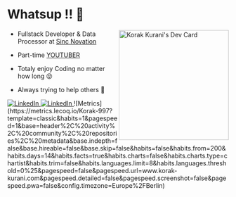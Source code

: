 # Whatsup !! 👋

<a href="https://app.daily.dev/korakkurani"><img align="right" src="https://api.daily.dev/devcards/108be4962d6e40eab2d27bcab9daf343.png?r=sz9" width="250" alt="Korak Kurani's Dev Card"/></a>

- Fullstack Developer & Data Processor at [Sinc Novation](https://www.sincnovation.com/)

- Part-time [YOUTUBER](https://www.youtube.com/channel/UC9j6pieJxlXmpq0k7kV1VDg)
- Totaly enjoy Coding no matter how long 😝
- Always trying to help others 🙂

<a href="https://www.youtube.com/channel/UC9j6pieJxlXmpq0k7kV1VDg" target="_blank">
    <img
      src="https://img.shields.io/badge/YouTube-%23FF0000.svg?style=for-the-badge&logo=YouTube&logoColor=white"
      alt="LinkedIn"
    />
  </a>
  <a href="https://linkedin.com/in/korak-kurani-94351b235" target="_blank">
    <img
      src="https://img.shields.io/badge/linkedin-%230077B5.svg?style=for-the-badge&logo=linkedin&logoColor=white"
      alt="LinkedIn"
    />
  </a>
![Metrics](https://metrics.lecoq.io/Korak-997?template=classic&habits=1&pagespeed=1&base=header%2C%20activity%2C%20community%2C%20repositories%2C%20metadata&base.indepth=false&base.hireable=false&base.skip=false&habits=false&habits.from=200&habits.days=14&habits.facts=true&habits.charts=false&habits.charts.type=chartist&habits.trim=false&habits.languages.limit=8&habits.languages.threshold=0%25&pagespeed=false&pagespeed.url=www.korak-kurani.com&pagespeed.detailed=false&pagespeed.screenshot=false&pagespeed.pwa=false&config.timezone=Europe%2FBerlin)
